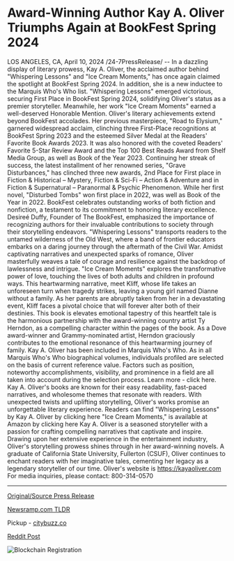 # Award-Winning Author Kay A. Oliver Triumphs Again at BookFest Spring 2024

LOS ANGELES, CA, April 10, 2024 /24-7PressRelease/ -- In a dazzling display of literary prowess, Kay A. Oliver, the acclaimed author behind "Whispering Lessons" and "Ice Cream Moments," has once again claimed the spotlight at BookFest Spring 2024. In addition, she is a new inductee to the Marquis Who's Who list.  "Whispering Lessons" emerged victorious, securing First Place in BookFest Spring 2024, solidifying Oliver's status as a premier storyteller. Meanwhile, her work "Ice Cream Moments" earned a well-deserved Honorable Mention.   Oliver's literary achievements extend beyond BookFest accolades. Her previous masterpiece, "Road to Elysium," garnered widespread acclaim, clinching three First-Place recognitions at BookFest Spring 2023 and the esteemed Silver Medal at the Readers' Favorite Book Awards 2023. It was also honored with the coveted Readers' Favorite 5-Star Review Award and the Top 100 Best Reads Award from Shelf Media Group, as well as Book of the Year 2023.   Continuing her streak of success, the latest installment of her renowned series, "Grave Disturbances," has clinched three new awards, 2nd Place for First place in Fiction & Historical – Mystery, Fiction & Sci-Fi – Action & Adventure and in Fiction & Supernatural – Paranormal & Psychic Phenomenon. While her first novel, "Disturbed Tombs" won first place in 2022, was well as Book of the Year in 2022.   BookFest celebrates outstanding works of both fiction and nonfiction, a testament to its commitment to honoring literary excellence. Desireé Duffy, Founder of The BookFest, emphasized the importance of recognizing authors for their invaluable contributions to society through their storytelling endeavors.  "Whispering Lessons" transports readers to the untamed wilderness of the Old West, where a band of frontier educators embarks on a daring journey through the aftermath of the Civil War. Amidst captivating narratives and unexpected sparks of romance, Oliver masterfully weaves a tale of courage and resilience against the backdrop of lawlessness and intrigue.  "Ice Cream Moments" explores the transformative power of love, touching the lives of both adults and children in profound ways. This heartwarming narrative, meet Kliff, whose life takes an unforeseen turn when tragedy strikes, leaving a young girl named Dianne without a family. As her parents are abruptly taken from her in a devastating event, Kliff faces a pivotal choice that will forever alter both of their destinies.   This book is elevates emotional tapestry of this heartfelt tale is the harmonious partnership with the award-winning country artist Ty Herndon, as a compelling character within the pages of the book. As a Dove award-winner and Grammy-nominated artist, Herndon graciously contributes to the emotional resonance of this heartwarming journey of family.  Kay A. Oliver has been included in Marquis Who's Who. As in all Marquis Who's Who biographical volumes, individuals profiled are selected on the basis of current reference value. Factors such as position, noteworthy accomplishments, visibility, and prominence in a field are all taken into account during the selection process. Learn more - click here.  Kay A. Oliver's books are known for their easy readability, fast-paced narratives, and wholesome themes that resonate with readers. With unexpected twists and uplifting storytelling, Oliver's works promise an unforgettable literary experience.  Readers can find "Whispering Lessons" by Kay A. Oliver by clicking here  "Ice Cream Moments," is available at Amazon by clicking here  Kay A. Oliver is a seasoned storyteller with a passion for crafting compelling narratives that captivate and inspire. Drawing upon her extensive experience in the entertainment industry, Oliver's storytelling prowess shines through in her award-winning novels. A graduate of California State University, Fullerton (CSUF), Oliver continues to enchant readers with her imaginative tales, cementing her legacy as a legendary storyteller of our time.  Oliver's website is https://kayaoliver.com   For media inquiries, please contact: 800-314-0570 

---

[Original/Source Press Release](https://www.24-7pressrelease.com/press-release/509931/award-winning-author-kay-a-oliver-triumphs-again-at-bookfest-spring-2024)
                    

[Newsramp.com TLDR](https://newsramp.com/curated-news/celebrated-author-kay-a-oliver-shines-at-bookfest-spring-2024/8d03ff10a15bd82d2c3f6977e70f5e95) 


Pickup - [citybuzz.co](https://citybuzz.co/2024/04/10/award-winning-author-kay-a-oliver-triumphs-again-at-bookfest-spring-2024)
 



[Reddit Post](https://www.reddit.com/r/BookNews/comments/1c0fn2f/celebrated_author_kay_a_oliver_shines_at_bookfest/) 



![Blockchain Registration](https://cdn.newsramp.app/24-7PressRelease/qrcode/244/10/fond0lp5.webp)